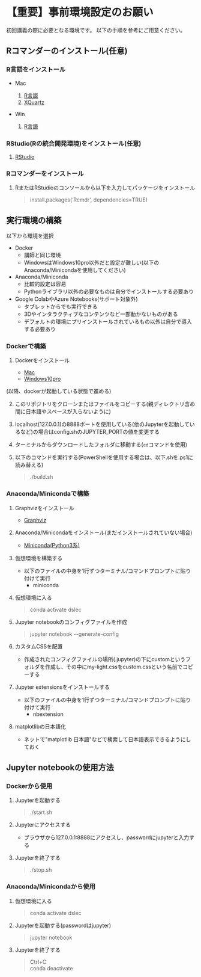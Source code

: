 # 【重要】事前環境設定のお願い

初回講義の際に必要となる環境です。
以下の手順を参考にご用意ください。

## Rコマンダーのインストール(任意)

### R言語をインストール

- Mac
   1. [R言語](https://cran.r-project.org/bin/macosx/)
   2. [XQuartz](https://www.xquartz.org/)

- Win
   1. [R言語](https://cran.r-project.org/bin/windows/)

### RStudio(Rの統合開発環境)をインストール(任意)

1. [RStudio](https://www.rstudio.com/products/rstudio/download/#download)

### Rコマンダーをインストール

1. RまたはRStudioのコンソールから以下を入力してパッケージをインストール
   > install.packages(‘Rcmdr’, dependencies=TRUE)

## 実行環境の構築

以下から環境を選択

- Docker
  - 講師と同じ環境
  - WindowsはWindows10pro以外だと設定が難しい(以下のAnaconda/Minicondaを使用してください)
- Anaconda/Miniconda
  - 比較的設定は容易
  - Pythonライブラリ以外の必要なものは自分でインストールする必要あり
- Google ColabやAzure Notebooks(サポート対象外)
  - タブレットからでも実行できる
  - 3Dやインタラクティブなコンテンツなど一部動かないものがある
  - デフォルトの環境にプリインストールされているもの以外は自分で導入する必要あり

### Dockerで構築

1. Dockerをインストール

   - [Mac](https://store.docker.com/editions/community/docker-ce-desktop-mac)
   - [Windows10pro](https://store.docker.com/editions/community/docker-ce-desktop-windows)

(以降、dockerが起動している状態で進める)

2. このリポジトリをクローンまたはファイルをコピーする(親ディレクトリ含め間に日本語やスペースが入らないように)

3. localhost(127.0.0.1)の8888ポートを使用している(他のJupyterを起動しているなど)の場合はconfig.shのJUPYTER_PORTの値を変更する

4. ターミナルからダウンロードしたフォルダに移動する(`cd`コマンドを使用)

5. 以下のコマンドを実行する(PowerShellを使用する場合は、以下.shを.ps1に読み替える)

   > ./build.sh

### Anaconda/Minicondaで構築

1. Graphvizをインストール

   - [Graphviz](http://www.graphviz.org/download/)

2. Anaconda/Minicondaをインストール(まだインストールされていない場合)

   - [Miniconda(Python3系)](https://conda.io/miniconda.html)

3. 仮想環境を構築する

   - 以下のファイルの中身を1行ずつターミナル/コマンドプロンプトに貼り付けて実行
     - miniconda

4. 仮想環境に入る

   > conda activate dslec

5. Jupyter notebookのコンフィグファイルを作成

   > jupyter notebook --generate-config

6. カスタムCSSを配置

   - 作成されたコンフィグファイルの場所(.jupyter)の下にcustomというフォルダを作成し、その中にmy-light.cssをcustom.cssという名前でコピーする

7. Jupyter extensionsをインストールする

   - 以下のファイルの中身を1行ずつターミナル/コマンドプロンプトに貼り付けて実行
     - nbextension

8. matplotlibの日本語化

   - ネットで"matplotlib 日本語"などで検索して日本語表示できるようにしておく

## Jupyter notebookの使用方法

### Dockerから使用

1. Jupyterを起動する

   > ./start.sh

2. Jupyterにアクセスする

   - ブラウザから127.0.0.1:8888にアクセスし、passwordにjupyterと入力する

3. Jupyterを終了する

   > ./stop.sh

### Anaconda/Minicondaから使用

1. 仮想環境に入る

   > conda activate dslec

2. Jupyterを起動する(passwordはjupyter)

   > jupyter notebook

3. Jupyterを終了する

   > Ctrl+C  
   > conda deactivate
